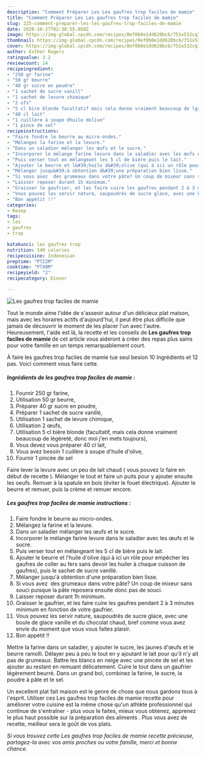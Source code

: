 ```yaml
---
description: "Comment Préparer Les Les gaufres trop faciles de mamie"
title: "Comment Préparer Les Les gaufres trop faciles de mamie"
slug: 225-comment-preparer-les-les-gaufres-trop-faciles-de-mamie
date: 2020-10-27T02:30:55.058Z
image: https://img-global.cpcdn.com/recipes/0ef0b0e1dd620bc6/751x532cq70/les-gaufres-trop-faciles-de-mamie-photo-principale-de-la-recette.jpg
thumbnail: https://img-global.cpcdn.com/recipes/0ef0b0e1dd620bc6/751x532cq70/les-gaufres-trop-faciles-de-mamie-photo-principale-de-la-recette.jpg
cover: https://img-global.cpcdn.com/recipes/0ef0b0e1dd620bc6/751x532cq70/les-gaufres-trop-faciles-de-mamie-photo-principale-de-la-recette.jpg
author: Esther Rogers
ratingvalue: 3.2
reviewcount: 14
recipeingredient:
- "250 gr farine"
- "50 gr beurre"
- "40 gr sucre en poudre"
- "1 sachet de sucre vanill"
- "1 sachet de levure chimique"
- "2 ufs"
- "5 cl bire blonde facultatif mais cela donne vraiment beaucoup de lgret donc moi jen mets toujours"
- "40 cl lait"
- "1 cuillère à soupe dhuile dolive"
- "1 pince de sel"
recipeinstructions:
- "Faire fondre le beurre au micro-ondes."
- "Mélangez la farine et la levure."
- "Dans un saladier mélanger les œufs et le sucre."
- "Incorporer le mélange farine levure dans le saladier avec les œufs et le sucre."
- "Puis verser tout en mélangeant les 5 cl de bière puis le lait."
- "Ajouter le beurre et l&#39;huile d&#39;olive (qui à ici un rôle pour empêcher les gaufres de coller au fers sans devoir les huiler à chaque cuisson de gaufres), puis le sachet de sucre vanillé."
- "Mélanger jusqu&#39;à obtention d&#39;une préparation bien lisse."
- "Si vous avez  des grumeaux dans votre pâte? Un coup de mixeur sans souci puisque la pâte reposera ensuite donc pas de souci."
- "Laisser reposer durant 1h minimum."
- "Graisser le gaufrier, et les faire cuire les gaufres pendant 2 à 3 minutes minimum en fonction de votre gaufrier."
- "Vous pouvez les servir nature, saupoudrés de sucre glace, avec une boule de glace vanille et du chocolat chaud, bref comme vous avez envie du moment que vous vous faites plaisir."
- "Bon appétit !!"
categories:
- Resep
tags:
- les
- gaufres
- trop

katakunci: les gaufres trop 
nutrition: 140 calories
recipecuisine: Indonesian
preptime: "PT22M"
cooktime: "PT40M"
recipeyield: "2"
recipecategory: Dinner

---
```



![Les gaufres trop faciles de mamie](https://img-global.cpcdn.com/recipes/0ef0b0e1dd620bc6/751x532cq70/les-gaufres-trop-faciles-de-mamie-photo-principale-de-la-recette.jpg)

Tout le monde aime l'idée de s'asseoir autour d'un délicieux plat maison, mais avec les horaires actifs d'aujourd'hui, il peut être plus difficile que jamais de découvrir le moment de les placer l'un avec l'autre. Heureusement, l'aide est là, la recette et les conseils de <strong> Les gaufres trop faciles de mamie </strong> de cet article vous aideront à créer des repas plus sains pour votre famille en un temps remarquablement court.

<!--inarticleads1-->

À faire les gaufres trop faciles de mamie tue seul besion 10 Ingrédients et 12 pas. Voici comment vous faire cette.

##### Ingrédients de les gaufres trop faciles de mamie :

1. Fournir 250 gr farine,
1. Utilisation 50 gr beurre,
1. Préparer 40 gr sucre en poudre,
1. Préparer 1 sachet de sucre vanillé,
1. Utilisation 1 sachet de levure chimique,
1. Utilisation 2 œufs,
1. Utilisation 5 cl bière blonde (facultatif, mais cela donne vraiment beaucoup de légèreté, donc moi j&#39;en mets toujours),
1. Vous devez vous préparer 40 cl lait,
1. Vous avez besoin 1 cuillère à soupe d&#39;huile d&#39;olive,
1. Fournir 1 pincée de sel


Faire lever la levure avec un peu de lait chaud ( vous pouvez lz faire en début de recette ). Mélanger le tout et faire un puits pour y ajouter ensuite les oeufs. Remuer à la spatule en bois (éviter le fouet électrique). Ajouter le beurre et remuer, puis la crème et remuer encore. 

<!--inarticleads2-->

##### Les gaufres trop faciles de mamie instructions :

1. Faire fondre le beurre au micro-ondes.
1. Mélangez la farine et la levure.
1. Dans un saladier mélanger les œufs et le sucre.
1. Incorporer le mélange farine levure dans le saladier avec les œufs et le sucre.
1. Puis verser tout en mélangeant les 5 cl de bière puis le lait.
1. Ajouter le beurre et l&#39;huile d&#39;olive (qui à ici un rôle pour empêcher les gaufres de coller au fers sans devoir les huiler à chaque cuisson de gaufres), puis le sachet de sucre vanillé.
1. Mélanger jusqu&#39;à obtention d&#39;une préparation bien lisse.
1. Si vous avez  des grumeaux dans votre pâte? Un coup de mixeur sans souci puisque la pâte reposera ensuite donc pas de souci.
1. Laisser reposer durant 1h minimum.
1. Graisser le gaufrier, et les faire cuire les gaufres pendant 2 à 3 minutes minimum en fonction de votre gaufrier.
1. Vous pouvez les servir nature, saupoudrés de sucre glace, avec une boule de glace vanille et du chocolat chaud, bref comme vous avez envie du moment que vous vous faites plaisir.
1. Bon appétit !!


Mettre la farine dans un saladier, y ajouter le sucre, les jaunes d&#39;œufs et le beurre ramolli. Délayer peu à peu le tout en y ajoutant le lait pour qu&#39;il n&#39;y ait pas de grumeaux. Battre les blancs en neige avec une pincée de sel et les ajouter au restant en remuant délicatement. Cuire le tout dans un gaufrier légèrement beurré. Dans un grand bol, combinez la farine, le sucre, la poudre à pâte et le sel. 

<!--inarticleads1-->

<p>
Un excellent plat fait maison est le genre de chose que nous gardons tous à l'esprit. Utiliser ces Les gaufres trop faciles de mamie recette pour améliorer votre cuisine est la même chose qu'un athlète professionnel qui continue de s'entraîner - plus vous le faites, mieux vous obtenez, apprenez le plus haut possible sur la préparation des aliments . Plus vous avez de recette, meilleur sera le goût de vos plats.
</p>

<p>
<i>Si vous trouvez cette Les gaufres trop faciles de mamie recette précieuse, partagez-la avec vos amis proches ou votre famille, merci et bonne chance.</i>
</p>
